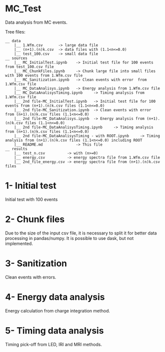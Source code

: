 # MC_Test
Data analysis from MC events.

Tree files:
```
__ data
    |__ 1.Wfm.csv       -> large data file
    |__ (n+1).(n)k.csv  -> data files with (1.1<n<=0.0)
    |__ test_100.csv    -> small data file
__ sources
    |__ MC_InitialTest.ipynb    -> Initial test file for 100 events from test_100.csv file
    |__ MC_ChunkFiles.ipynb     -> Chunk large file into small files with 100 events from 1.Wfm.csv file
    |__ MC_Sanitization.ipynb   -> Clean events with error  from 1.Wfm.csv file
    |__ MC_DataAnalisys.ipynb   -> Energy analysis from 1.Wfm.csv file
    |__ MC_DataAnalisysTiming.ipynb     -> Timing analysis from 1.Wfm.csv file
    |__ 2nd file-MC_InitialTest.ipynb   -> Initial test file for 100 events from (n+1).(n)k.csv files (1.1<n<=0.0)
    |__ 2nd file-MC_Sanitization.ipynb  -> Clean events with error from (n+1).(n)k.csv files (1.1<n<=0.0)
    |__ 2nd file-MC_DataAnalisys.ipynb  -> Energy analysis from (n+1).(n)k.csv files (1.1<n<=0.0)
    |__ 2nd file-MC_DataAnalisysTiming.ipynb     -> Timing analysis from (n+1).(n)k.csv files (1.1<n<=0.0)
    |__ 2nd file-MC_DataAnalisysTiming - with ROOT.ipynb     -> Timing analysis from (n+1).(n)k.csv files (1.1<n<=0.0) including ROOT
    |__ README.md               -> This file
__ results
    |__ test_n.csv          -> with (n>=0)
    |__ energy.csv          -> energy spectra file from 1.Wfm.csv file
    |__ 2nd_file_energy.csv -> energy spectra file from (n+1).(n)k.csv files

```

# 1- Initial test
Initial test with 100 events

# 2- Chunk files
Due to the size of the input csv file, it is necessary to split it for better data processing in pandas/numpy.
It is possible to use dask, but not implemented.

# 3- Sanitization
Clean events with errors.

# 4- Energy data analysis
Energy calculation from charge integration method.

# 5- Timing data analysis
Timing pick-off from LED, IRI and MRI methods.
